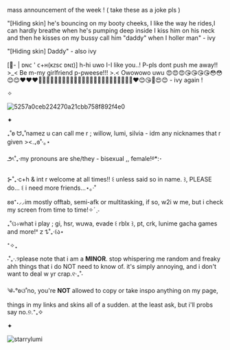 mass announcement of the week ! ( take these as a joke pls )

"[Hiding skin] he's bouncing on my booty cheeks, I like the way he rides,I can hardly breathe when he's pumping deep inside I kiss him on his neck and then he kisses on my bussy call him "daddy" when I holler man" - ivy

"[Hiding skin] Daddy" - also ivy

[🍁- | ᴅɴᴄ ' ᴄ+ʜ(ᴋᴢsᴄ ᴅɴɪ)] h-hi uwo I-I like you..! P-pls dont push me away!! >_< Be m-my girlfriend p-pweese!!! >.< Owowowo uwu 😍😍😍😘😘😘😘😳😳😊😊❤❤❤💝💝💝💘💘💘💌💌💋💋💋💗💗💗😻😻😍😍😘😘😘😳😳💌❤😊😘💋😍😊 - ivy again !

✧

![5257a0ceb224270a21cbb758f892f4e0](https://github.com/user-attachments/assets/6c23c197-8ac2-481b-bf23-69b68c69075c)

✦

₊˚ʚ ᗢ₊˚namez u can call me r ; willow, lumi, silvia - idm any nicknames that r given ><.₊ɞ˚‧｡⋆

౨ৎ˚₊‧my pronouns are she/they - bisexual ,, female!࿔*:･

⊱˚₊‧c+h & int r welcome at all times!! ꒰ unless said so in name. ꒱, PLEASE do... ꒰ i need more friends...⋆｡‧˚

ʚɞ⁺˖⸝⸝im mostly offtab, semi-afk or multitasking, if so, w2i w me, but i check my screen from time to time!✧ˊˎ˗

₊˚ପ⊹what i play ; gi, hsr, wuwa, evade ꒰ rblx ꒱, pt, crk, lunime gacha games and more!ᶻ 𝗓 𐰁˚₊‧꒰ა⋆

⁺✧₊

⋅˚₊‧.୨please note that i am a **MINOR**. stop whispering me random and freaky ahh things that i do NOT need to know of. it's simply annoying, and i don't want to deal w yr crap.୧‧₊˚⋅

༄˖°ʚଓ˚no, you're **NOT** allowed to copy or take inspo anything on my page, things in my links and skins all of a sudden. at the least ask, but i'll probs say no.୭.⁺₊✧

✦
<p align="left"> <img src="https://komarev.com/ghpvc/?username=starrylumi&label=˗ˏˋcounting%20stars´ˎ˗&color=a8954d&style=flat" alt="starrylumi" /> </p>
